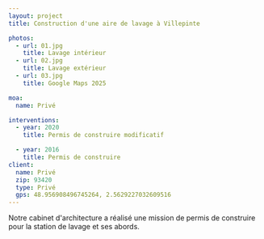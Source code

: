 ```yaml
---
layout: project
title: Construction d'une aire de lavage à Villepinte

photos:
  - url: 01.jpg
    title: Lavage intérieur
  - url: 02.jpg
    title: Lavage extérieur
  - url: 03.jpg
    title: Google Maps 2025

moa:
  name: Privé

interventions:
  - year: 2020
    title: Permis de construire modificatif

  - year: 2016
    title: Permis de construire
client:
  name: Privé
  zip: 93420
  type: Privé
  gps: 48.956908496745264, 2.5629227032609516
---
```


Notre cabinet d'architecture a réalisé une mission de permis de construire pour
la station de lavage et ses abords.
